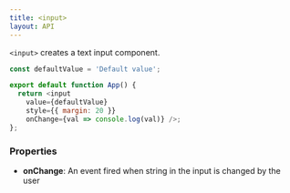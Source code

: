```yaml
---
title: <input>
layout: API
---
```


`<input>` creates a text input component.

<Sandpack>

```js
const defaultValue = 'Default value';

export default function App() {
  return <input
    value={defaultValue}
    style={{ margin: 20 }}
    onChange={val => console.log(val)} />;
};
```

</Sandpack>

### Properties

- **onChange**: An event fired when string in the input is changed by the user
